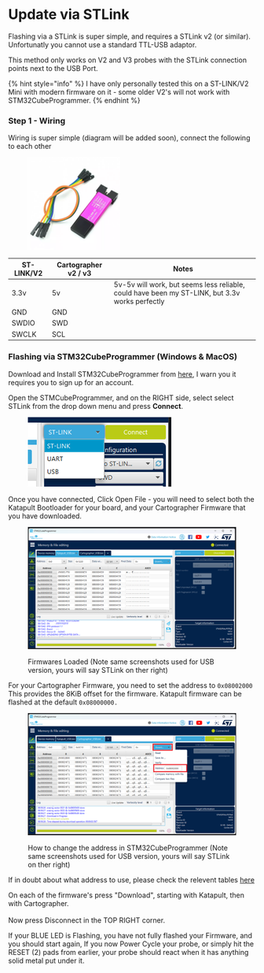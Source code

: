 # Update via STLink

Flashing via a STLink is super simple, and requires a STLink v2 (or similar). Unfortunatly you cannot use a standard TTL-USB adaptor.&#x20;

This method only works on V2 and V3 probes with the STLink connection points next to the USB Port.&#x20;

{% hint style="info" %}
I have only personally tested this on a ST-LINK/V2 Mini with modern firmware on it - some older V2's will not work with STM32CubeProgrammer.
{% endhint %}

### Step 1 - Wiring

Wiring is super simple (diagram will be added soon), connect the following to each other&#x20;

<figure><img src="../../../.gitbook/assets/image (1).png" alt="" width="188"><figcaption></figcaption></figure>



| ST-LINK/V2 | Cartographer v2 / v3 | Notes                                                                                          |
| ---------- | -------------------- | ---------------------------------------------------------------------------------------------- |
| 3.3v       | 5v                   | 5v-5v will work, but seems less reliable, could have been my ST-LINK, but 3.3v works perfectly |
| GND        | GND                  |                                                                                                |
| SWDIO      | SWD                  |                                                                                                |
| SWCLK      | SCL                  |                                                                                                |

### Flashing via STM32CubeProgrammer (Windows & MacOS)

Download and Install STM32CubeProgrammer from [here](https://www.st.com/en/development-tools/stm32cubeprog.html), I warn you it requires you to sign up for an account.

Open the STMCubeProgrammer, and on the RIGHT side, select select STLink from the drop down menu and press **Connect**.&#x20;

<figure><img src="../../../.gitbook/assets/image (2).png" alt=""><figcaption></figcaption></figure>

Once you have connected, Click Open File - you will need to select both the Katapult Bootloader for your board, and your Cartographer Firmware that you have downloaded.&#x20;

<figure><img src="../../../.gitbook/assets/image (10) (1).png" alt=""><figcaption><p>Firmwares Loaded (Note same screenshots used for USB version, yours will say STLink on ther right)</p></figcaption></figure>

For your Cartographer Firmware, you need to set the address to `0x08002000` This provides the 8KiB offset for the firmware. Katapult firmware can be flashed at the default `0x08000000.`

<figure><img src="../../../.gitbook/assets/STLink (1).png" alt=""><figcaption><p>How to change the address in STM32CubeProgrammer  (Note same screenshots used for USB version, yours will say STLink on ther right)</p></figcaption></figure>

If in doubt about what address to use, please check the relevent tables [here](https://docs.cartographer3d.com/firmware-update)

On each of the firmware's press "Download", starting with Katapult, then with Cartographer. \
\
Now press Disconnect in the TOP RIGHT corner.&#x20;

If your BLUE LED is Flashing, you have not fully flashed your Firmware, and you should start again, If you now Power Cycle your probe, or simply hit the RESET (2) pads from earlier, your probe should react when it has anything solid metal put under it.&#x20;
